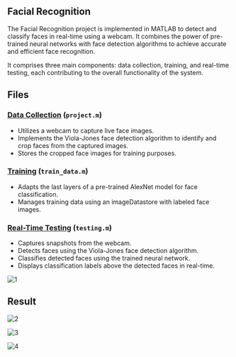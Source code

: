 ## Facial Recognition
The Facial Recognition project is implemented in MATLAB to detect and classify faces in real-time using a webcam. It combines the power of pre-trained neural networks with face detection algorithms to achieve accurate and efficient face recognition.

It comprises three main components: data collection, training, and real-time testing, each contributing to the overall functionality of the system.

## Files
### [Data Collection](https://github.com/Aggarwal-Gavesh-25/Facial-Recognition/blob/main/Project.m) (`project.m`)
- Utilizes a webcam to capture live face images.
- Implements the Viola-Jones face detection algorithm to identify and crop faces from the captured images.
- Stores the cropped face images for training purposes.

### [Training](https://github.com/Aggarwal-Gavesh-25/Facial-Recognition/blob/main/Train_data.m) (`train_data.m`)
- Adapts the last layers of a pre-trained AlexNet model for face classification.
- Manages training data using an imageDatastore with labeled face images.

### [Real-Time Testing](https://github.com/Aggarwal-Gavesh-25/Facial-Recognition/blob/main/Testing.m) (`testing.m`)
- Captures snapshots from the webcam.
- Detects faces using the Viola-Jones face detection algorithm.
- Classifies detected faces using the trained neural network.
- Displays classification labels above the detected faces in real-time.

![1](https://github.com/Aggarwal-Gavesh-25/Facial-Recognition/assets/118240223/04e38608-2c34-48eb-bc3d-982e746604e9)

## Result
![2](https://github.com/Aggarwal-Gavesh-25/Facial-Recognition/assets/118240223/433f97b9-65e1-46c6-870b-290dbbb5c83d)

![3](https://github.com/Aggarwal-Gavesh-25/Facial-Recognition/assets/118240223/fd50fecc-5bbc-425e-af1b-77be7b137fae)

![4](https://github.com/Aggarwal-Gavesh-25/Facial-Recognition/assets/118240223/2036cdf2-95cc-42b5-8d5e-c1d1f380c889)
